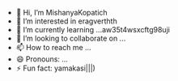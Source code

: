 - 👋 Hi, I’m MishanyaKopatich
- 👀 I’m interested in eragverthth
- 🌱 I’m currently learning ...aw35t4wsxcftg98uji
- 💞️ I’m looking to collaborate on ...
- 📫 How to reach me ...
- 😄 Pronouns: ...
- ⚡ Fun fact: yamakasi|||)
<!---
MishanyaKopatich/MishanyaKopatich is a ✨ special ✨ repository because its `README.md` (this file) appears on your GitHub profile.
You can click the Preview link to take a look at your changes.
